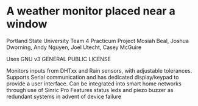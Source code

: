# A weather monitor placed near a window
Portland State University Team 4 Practicum Project
Mosiah Beal,	Joshua Dworning,	Andy Nguyen,	Joel Utecht,	Casey McGuire

Uses GNU v3 GENERAL PUBLIC LICENSE

Monitors inputs from DHTxx and Rain sensors, with adjustable tolerances.
Supports Serial communication and has dedicated display/keypad to provide a user interface.
Can be integrated into smart home networks through use of Sinric Pro
Features status leds and piezo buzzer as redundant systems in advent of device failure

